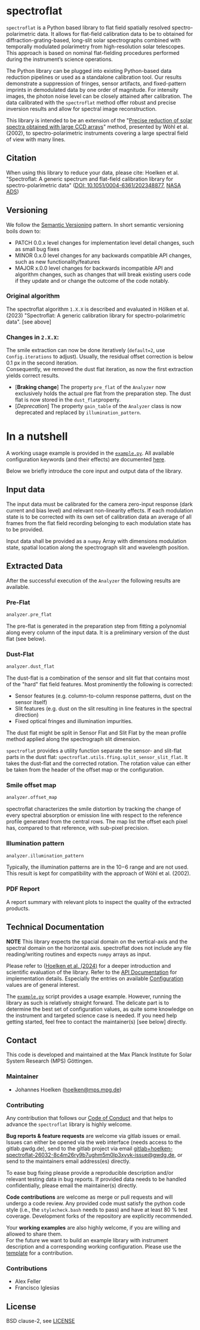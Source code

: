 # spectroflat
`spectroflat` is a Python based library to flat field spatially resolved spectro-polarimetric data.
It allows for flat-field calibration data to be to obtained for diffraction-grating-based, long-slit
solar spectrographs combined with temporally modulated polarimetry from high-resolution solar telescopes. 
This approach is based on nominal flat-fielding procedures performed during the instrument’s science operations.

The Python library can be plugged into existing Python-based data reduction pipelines or used as
a standalone calibration tool. Our results demonstrate a suppression of fringes, sensor artifacts, 
and fixed-pattern imprints in demodulated data by one order of magnitude. 
For intensity images, the photon noise level can be closely attained after calibration.
The data calibrated with the `spectroflat` method offer robust and precise inversion results and allow 
for spectral image reconstruction.

This library is intended to be an extension of the
"[Precise reduction of solar spectra obtained with large CCD arrays](https://www.aanda.org/articles/aa/pdf/2002/42/aa2154.pdf)"
method, presented by Wöhl et al. (2002), to spectro-polarimetric instruments covering a large spectral field of view with many lines.

## Citation
When using this library to reduce your data, please cite:
Hoelken et al. "Spectroflat: A generic spectrum and flat-field calibration library for spectro-polarimetric data"
([DOI: 10.1051/0004-6361/202348877](https://doi.org/10.1051/0004-6361/202348877),
[NASA ADS](https://ui.adsabs.harvard.edu/abs/2024A%26A...687A..22H/abstract))

## Versioning
We follow the [Semantic Versioning](https://semver.org/) pattern. In short semantic versioning boils down to:
- PATCH 0.0.x level changes for implementation level detail changes, such as small bug fixes
- MINOR 0.x.0 level changes for any backwards compatible API changes, such as new functionality/features
- MAJOR x.0.0 level changes for backwards incompatible API and algorithm changes, such as changes that will 
   break existing users code if they update and or change the outcome of the code notably.

### Original algorithm
The spectroflat algorithm `1.X.X` is described and evaluated in 
Hölken et al. (2023) "Spectroflat: A generic calibration library for spectro-polarimetric data". [see above]

### Changes in `2.X.X`:
The smile extraction can now be done iteratively (`default=2`, use `Config.iterations` to adjust).
Usually, the residual offset correction is below 0.1 px in the second iteration.   
Consequently, we removed the dust flat iteration, as now the first extraction yields correct results.

- [**Braking change**] The property `pre_flat` of the `Analyzer` now exclusively holds the actual pre flat from the preparation step.
  The dust flat is now stored in the  `dust_flat`property.
- [*Deprecation*] The property `gain_table` of the `Analyzer` class is now deprecated and replaced by `illumination_pattern`.


# In a nutshell
A working usage example is provided in the [`example.py`](example.py). 
All available configuration keywords (and their effects) are documented 
[here](https://hoelken.pages.gwdg.de/spectroflat/doc/spectroflat/base/config.html).

Below we briefly introduce the core input and output data of the library.

## Input data 
The input data must be calibrated for the camera zero-input response (dark current and bias level) and 
relevant non-linearity effects. If each modulation state is to be corrected with its own set of calibration data 
an average of all frames from the flat field recording belonging to each modulation state has to be provided. 

Input data shall be provided as a `numpy` Array with dimensions modulation state, spatial location 
along the spectrograph slit and wavelength position. 

## Extracted Data
After the successful execution of the `Analyzer` the following results are available.

### Pre-Flat
```python
analyzer.pre_flat
```

The pre-flat is generated in the preparation step from fitting a polynomial along every column of the input data.
It is a preliminary version of the dust flat (see below).

### Dust-Flat
```python
analyzer.dust_flat
```

The dust-flat is a combination of the sensor and slit flat that 
contains most of the "hard" flat field features.
Most prominently the following is corrected:
- Sensor features (e.g. column-to-column response patterns, dust on the sensor itself)
- Slit features (e.g. dust on the slit resulting in line features in the spectral direction)
- Fixed optical fringes and illumination impurities.

The dust flat might be split in Sensor Flat and Slit Flat by the mean profile method applied along 
the spectrograph slit dimension. 

`spectroflat` provides a utility function separate the sensor- and slit-flat parts in the dust flat:
`spectroflat.utils.ffing.split_sensor_slit_flat`. 
It takes the dust-flat and the corrected rotation. The rotation value can either be taken from the header 
of the offset map or the configuration. 

### Smile offset map
```python
analyzer.offset_map
```

spectroflat characterizes the smile distortion by tracking the change of every spectral absorption or emission 
line with respect to the reference profile generated from the central rows. The map list the offset each pixel 
has, compared to that reference, with sub-pixel precision.  

### Illumination pattern
```python
analyzer.illumination_pattern
```

Typically, the illumination patterns are in the 10−6 range and are not used.  
This result is kept for compatibility with the approach of Wöhl et al. (2002).

### PDF Report
A report summary with relevant plots to inspect the quality of the extracted products. 

## Technical Documentation

**NOTE** This library expects the spacial domain on the vertical-axis and
the spectral domain on the horizontal axis. 
spectroflat does not include any file reading/writing routines and expects `numpy` arrays as input. 

Please refer to ([Hoelken et al. (2024)](https://doi.org/10.1051/0004-6361/202348877) for a deeper introduction 
and scientific evaluation of the library. 
Refer to the  [API Documentation](https://hoelken.pages.gwdg.de/spectroflat/doc/spectroflat/) for 
implementation details. 
Especially the entries on available 
[Configuration](https://hoelken.pages.gwdg.de/spectroflat/doc/spectroflat/base/config.html) values 
are of general interest. 

The [`example.py`](example.py) script provides a usage example. 
However, running the library as such is relatively straight forward. 
The delicate part is to determine the best set of configuration values, 
as quite some knowledge on the instrument and targeted science case is needed.
If you need help getting started, feel free to contact the maintainer(s) [see below] directly.

## Contact
This code is developed and maintained at the Max Planck Institute for 
Solar System Research (MPS) Göttingen.

### Maintainer 
- Johannes Hoelken ([hoelken@mps.mpg.de](mailto:hoelken@mps.mpg.de))

### Contributing 
Any contribution that follows our [Code of Conduct](CODE_OF_CONDUCT.md) and that helps to advance the `spectroflat`
library is highly welcome.

**Bug reports & feature requests** are welcome via gitlab issues or email. 
Issues can either be opened via the web interface (needs access to the gitlab.gwdg.de), 
send to the gitlab project via email gitlab+hoelken-spectroflat-26032-8c4m26ry9b7ughm5m0lp3xyvk-issue@gwdg.de, 
or send to the maintainers email address(es) directly. 

To ease bug fixing please provide a reproducible description and/or relevant testing data in bug reports.
If provided data needs to be handled confidentially, please email the maintainer(s) directly.

**Code contributions** are welcome as merge or pull requests and will undergo a code review.
Any provided code must satisfy the python code style (i.e., the `stylecheck.bash` needs to pass) and 
have at least 80 % test coverage.
Development forks of the repository are explicitly recommended.

Your **working examples** are also highly welcome, if you are willing and allowed to share them.  
For the future we want to build an example library with instrument description and a corresponding working configuration. 
Please use the [template](examples/0_TEMPLATE.md) for a contribution. 

### Contributions
- Alex Feller
- Francisco Iglesias

## License
BSD clause-2, see [LICENSE](LICENSE)